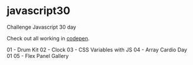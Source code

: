 # javascript30
Challenge Javascript 30 day

Check out all working in [codepen](https://codepen.io/hjdesigner/).

01 - Drum Kit
02 - Clock
03 - CSS Variables with JS
04 - Array Cardio Day 01
05 - Flex Panel Gallery